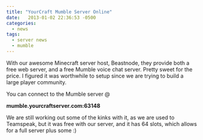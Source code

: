 ```yaml
---
title: "YourCraft Mumble Server Online"
date:   2013-01-02 22:36:53 -0500
categories:
  - news
tags:
  - server news
  - mumble
---
```


With our awesome Minecraft server host, Beastnode, they provide both a free web server, and a free Mumble voice chat server. Pretty sweet for the price. I figured it was worthwhile to setup since we are trying to build a large player community.

You can connect to the Mumble server @ 

**mumble.yourcraftserver.com:63148**

We are still working out some of the kinks with it, as we are used to Teamspeak, but it was free with our server, and it has 64 slots, which allows for a full server plus some :)

